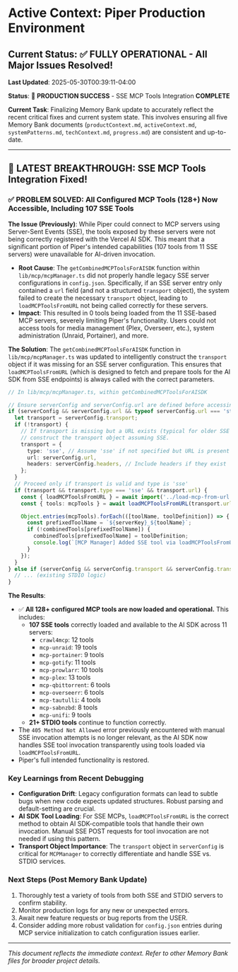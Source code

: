 # Active Context: Piper Production Environment

## Current Status: ✅ **FULLY OPERATIONAL** - All Major Issues Resolved!

**Last Updated**: 2025-05-30T00:39:11-04:00

**Status**: 🎉 **PRODUCTION SUCCESS** - SSE MCP Tools Integration **COMPLETE**

**Current Task**: Finalizing Memory Bank update to accurately reflect the recent critical fixes and current system state. This involves ensuring all five Memory Bank documents (`productContext.md`, `activeContext.md`, `systemPatterns.md`, `techContext.md`, `progress.md`) are consistent and up-to-date.

---

## 🚀 **LATEST BREAKTHROUGH: SSE MCP Tools Integration Fixed!**

### **✅ PROBLEM SOLVED: All Configured MCP Tools (128+) Now Accessible, Including 107 SSE Tools**

**The Issue (Previously)**: While Piper could connect to MCP servers using Server-Sent Events (SSE), the tools exposed by these servers were not being correctly registered with the Vercel AI SDK. This meant that a significant portion of Piper's intended capabilities (107 tools from 11 SSE servers) were unavailable for AI-driven invocation.

*   **Root Cause**: The `getCombinedMCPToolsForAISDK` function within `lib/mcp/mcpManager.ts` did not properly handle legacy SSE server configurations in `config.json`. Specifically, if an SSE server entry only contained a `url` field (and not a structured `transport` object), the system failed to create the necessary `transport` object, leading to `loadMCPToolsFromURL` not being called correctly for these servers.
*   **Impact**: This resulted in 0 tools being loaded from the 11 SSE-based MCP servers, severely limiting Piper's functionality. Users could not access tools for media management (Plex, Overseerr, etc.), system administration (Unraid, Portainer), and more.

**The Solution**: 
The `getCombinedMCPToolsForAISDK` function in `lib/mcp/mcpManager.ts` was updated to intelligently construct the `transport` object if it was missing for an SSE server configuration. This ensures that `loadMCPToolsFromURL` (which is designed to fetch and prepare tools for the AI SDK from SSE endpoints) is always called with the correct parameters.

```typescript
// In lib/mcp/mcpManager.ts, within getCombinedMCPToolsForAISDK

// Ensure serverConfig and serverConfig.url are defined before accessing properties
if (serverConfig && serverConfig.url && typeof serverConfig.url === 'string' && serverConfig.url.startsWith('http')) {
  let transport = serverConfig.transport;
  if (!transport) {
    // If transport is missing but a URL exists (typical for older SSE config entries),
    // construct the transport object assuming SSE.
    transport = {
      type: 'sse', // Assume 'sse' if not specified but URL is present
      url: serverConfig.url,
      headers: serverConfig.headers, // Include headers if they exist
    };
  }
  // Proceed only if transport is valid and type is 'sse'
  if (transport && transport.type === 'sse' && transport.url) {
    const { loadMCPToolsFromURL } = await import('../load-mcp-from-url'); // Ensure path is correct
    const { tools: mcpTools } = await loadMCPToolsFromURL(transport.url, transport.headers);

    Object.entries(mcpTools).forEach(([toolName, toolDefinition]) => {
      const prefixedToolName = `${serverKey}_${toolName}`;
      if (!combinedTools[prefixedToolName]) {
        combinedTools[prefixedToolName] = toolDefinition;
        console.log(`[MCP Manager] Added SSE tool via loadMCPToolsFromURL: ${prefixedToolName}`);
      }
    });
  }
} else if (serverConfig && serverConfig.transport && serverConfig.transport.type === 'stdio') {
  // ... (existing STDIO logic)
}
```

**The Results**:
*   ✅ **All 128+ configured MCP tools are now loaded and operational.** This includes:
    *   **107 SSE tools** correctly loaded and available to the AI SDK across 11 servers:
        *   `crawl4mcp`: 12 tools
        *   `mcp-unraid`: 19 tools
        *   `mcp-portainer`: 9 tools
        *   `mcp-gotify`: 11 tools
        *   `mcp-prowlarr`: 10 tools
        *   `mcp-plex`: 13 tools
        *   `mcp-qbittorrent`: 6 tools
        *   `mcp-overseerr`: 6 tools
        *   `mcp-tautulli`: 4 tools
        *   `mcp-sabnzbd`: 8 tools
        *   `mcp-unifi`: 9 tools
    *   **21+ STDIO tools** continue to function correctly.
*   The `405 Method Not Allowed` error previously encountered with manual SSE invocation attempts is no longer relevant, as the AI SDK now handles SSE tool invocation transparently using tools loaded via `loadMCPToolsFromURL`.
*   Piper's full intended functionality is restored.

### **Key Learnings from Recent Debugging**
*   **Configuration Drift**: Legacy configuration formats can lead to subtle bugs when new code expects updated structures. Robust parsing and default-setting are crucial.
*   **AI SDK Tool Loading**: For SSE MCPs, `loadMCPToolsFromURL` is the correct method to obtain AI SDK-compatible tools that handle their own invocation. Manual SSE POST requests for tool invocation are not needed if using this pattern.
*   **Transport Object Importance**: The `transport` object in `serverConfig` is critical for `MCPManager` to correctly differentiate and handle SSE vs. STDIO services.

### **Next Steps (Post Memory Bank Update)**
1.  Thoroughly test a variety of tools from both SSE and STDIO servers to confirm stability.
2.  Monitor production logs for any new or unexpected errors.
3.  Await new feature requests or bug reports from the USER.
4.  Consider adding more robust validation for `config.json` entries during MCP service initialization to catch configuration issues earlier.

---

*This document reflects the immediate context. Refer to other Memory Bank files for broader project details.*
